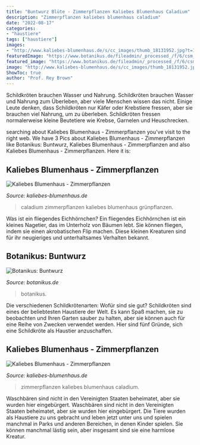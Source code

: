 ```yaml
---
title: "Buntwurz Blüte - Zimmerpflanzen Kaliebes Blumenhaus Caladium"
description: "Zimmerpflanzen kaliebes blumenhaus caladium"
date: "2022-08-17"
categories:
- "haustiere"
tags: ["haustiere"]
images:
- "http://www.kaliebes-blumenhaus.de/s/cc_images/thumb_18131952.jpg?t=1295627700"
featuredImage: "https://www.botanikus.de/fileadmin/_processed_/f/6/csm_Buntwurz-gr_85f4d5a479.jpg"
featured_image: "https://www.botanikus.de/fileadmin/_processed_/f/6/csm_Buntwurz-gr_85f4d5a479.jpg"
image: "http://www.kaliebes-blumenhaus.de/s/cc_images/thumb_18131952.jpg?t=1295627700"
ShowToc: true
author: "Prof. Rey Brown"
---
```



Schildkröten brauchen Wasser und Nahrung.
Schildkröten brauchen Wasser und Nahrung zum Überleben, aber viele Menschen wissen das nicht. Einige Leute denken, dass Schildkröten nur Käfer oder Krebstiere fressen, aber sie brauchen viel Nahrung, um zu überleben. Schildkröten fressen normalerweise kleine Beutetiere wie Krebse, Garnelen und Heuschrecken.

	

		
searching about Kaliebes Blumenhaus - Zimmerpflanzen you've visit to the right web. We have 3 Pics about Kaliebes Blumenhaus - Zimmerpflanzen like Botanikus: Buntwurz, Kaliebes Blumenhaus - Zimmerpflanzen and also Kaliebes Blumenhaus - Zimmerpflanzen. Here it is:
		
    
## Kaliebes Blumenhaus - Zimmerpflanzen

<img loading=lazy src="http://www.kaliebes-blumenhaus.de/s/cc_images/thumb_18131952.jpg?t=1295627700" onerror="this.onerror=null;this.src='https://tse1.mm.bing.net/th?id=OIP.p93CAonMNb8TcMg88MqLQgHaHa&amp;pid=15.1';" alt="Kaliebes Blumenhaus - Zimmerpflanzen">

_Source: kaliebes-blumenhaus.de_

>caladium zimmerpflanzen kaliebes blumenhaus grünpflanzen. 

	

Was ist ein fliegendes Eichhörnchen?
Ein fliegendes Eichhörnchen ist ein kleines Nagetier, das im Unterholz von Bäumen lebt. Sie können fliegen, indem sie einen akrobatischen Flip machen. Diese kleinen Kreaturen sind für ihr neugieriges und unterhaltsames Verhalten bekannt.

    
## Botanikus: Buntwurz

<img loading=lazy src="https://www.botanikus.de/fileadmin/_processed_/f/6/csm_Buntwurz-gr_85f4d5a479.jpg" onerror="this.onerror=null;this.src='https://tse3.mm.bing.net/th?id=OIP.ievW8rNmtPuzJ4QS83BbwgHaE7&amp;pid=15.1';" alt="Botanikus: Buntwurz">

_Source: botanikus.de_

>botanikus. 

	

Die verschiedenen Schildkrötenarten: Wofür sind sie gut?
Schildkröten sind eines der beliebtesten Haustiere der Welt. Es kann Spaß machen, sie zu beobachten und Ihren Garten sauber zu halten, aber sie können auch für eine Reihe von Zwecken verwendet werden. Hier sind fünf Gründe, sich eine Schildkröte als Haustier anzuschaffen.

    
## Kaliebes Blumenhaus - Zimmerpflanzen

<img loading=lazy src="http://www.kaliebes-blumenhaus.de/s/cc_images/thumb_18130148.jpg?t=1286459155" onerror="this.onerror=null;this.src='https://tse4.mm.bing.net/th?id=OIP.ee5TBShwp2PAypFRFsc33gAAAA&amp;pid=15.1';" alt="Kaliebes Blumenhaus - Zimmerpflanzen">

_Source: kaliebes-blumenhaus.de_

>zimmerpflanzen kaliebes blumenhaus caladium. 

	

Waschbären sind nicht in den Vereinigten Staaten beheimatet, aber sie wurden hier eingebürgert.
Waschbären sind nicht in den Vereinigten Staaten beheimatet, aber sie wurden hier eingebürgert. Die Tiere wurden als Haustiere zu uns gebracht und leben jetzt unter uns und spielen manchmal in Parks und anderen Bereichen, in denen Kinder spielen. Sie können manchmal lästig sein, aber insgesamt sind sie eine harmlose Kreatur.

